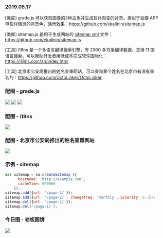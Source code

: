 ### 2019.05.17

[类库] grade.js 可以获取图像的2种主色并生成互补渐变的背景，类似于豆瓣 APP 电影详情页的背景色，[演示效果](https://benhowdle89.github.io/grade/)：<https://github.com/ekalinin/sitemap.js>

[类库] sitemap.js 是用于生成网站的 [sitemap xml](https://www.sitemaps.org/index.html) 文件：<https://github.com/ekalinin/sitemap.js>

[工具] i18ns 是一个多语言翻译搜索引擎，有 2000 多万条翻译数据。支持 11 国语言搜索，可以帮助开发者用低成本完成软件国际化：<https://i18ns.com/zh/index.html>

[工具] 北京市公安局推出的姓名查重网站，可以查询某个姓名在北京市有没有重名的：<https://github.com/OctoLinker/OctoLinker>

### 配图 - grade.js
![](https://benhowdle89.github.io/grade/samples/up.jpg)
![](https://benhowdle89.github.io/grade/samples/inside-out.jpg)
![](https://benhowdle89.github.io/grade/samples/only-god-forgives.jpg)

### 配图 - i18ns
![](http://qn.40zhe.com/38F83710-1194-4CEE-9EEB-9578FB0A3689.png)

### 配图 - 北京市公安局推出的姓名查重网站
![](http://qn.40zhe.com/fehelper-gaj-beijing-gov-cn-rkgl-reserve-checkNameSexNum-1558062592564.png)

### 示例 - sitemap
```js
var sitemap = sm.createSitemap ({
      hostname: 'http://example.com',
      cacheTime: 600000
    });
sitemap.add({url: '/page-1/'});
sitemap.add({url: '/page-2/', changefreq: 'monthly', priority: 0.7});
sitemap.del({url: '/page-2/'});
sitemap.del('/page-1/');
```

### 今日图 - 老板画饼
![](https://user-gold-cdn.xitu.io/2019/5/17/16ac3747430c8cd7?imageView2/2/w/800/q/100)
